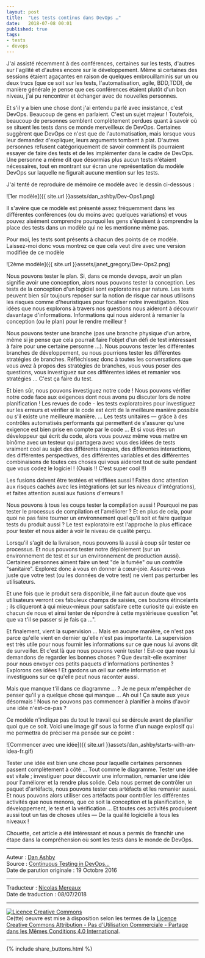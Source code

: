 ```yaml
---
layout: post
title:  "Les tests continus dans DevOps …"
date:   2018-07-08 00:01
published: true
tags:
- tests
- devops
---
```


J'ai assisté récemment à des conférences, certaines sur les tests, d'autres sur l'agilité et d'autres encore sur le développement. Même si certaines des sessions étaient agaçantes en raison de quelques embrouillaminis sur un ou deux trucs (que ce soit sur les tests, l'automatisation, agile, BDD,TDD), de manière générale je pense que ces conférences étaient plutôt d'un bon niveau, j'ai pu rencontrer et échanger avec de nouvelles personnes.

Et s'il y a bien une chose dont j'ai entendu parlé avec insistance, c'est DevOps. Beaucoup de gens en parlaient. C'est un sujet majeur ! Toutefois, beaucoup de personnes semblent complètement perdues quant à savoir où se situent les tests dans ce monde merveilleux de DevOps. Certaines suggèrent que DevOps ce n'est que de l'automatisation, mais lorsque vous leur demandez d'expliquer, leurs arguments tombent à plat. D'autres personnes refusent catégoriquement de savoir comment ils pourraient essayer de faire des tests et de les implémenter dans le cadre de DevOps.
Une personne a même dit que désormias plus aucun tests n'étaient nécessaires, tout en montrant sur écran une représentation du modèle DevOps sur laquelle ne figurait aucune mention sur les tests.

J'ai tenté de reproduire de mémoire ce modèle avec le dessin ci-dessous :

![1er modèle]({{ site.url }}assets/dan_ashby/Dev-Ops1.png)

Il s'avère que ce modèle est présenté assez fréquemment dans les différentes conférences (ou du moins avec quelques variations) et vous pouvez aisément comprendre pourquoi les gens s'épuisent à comprendre la place des tests dans un modèle qui ne les mentionne même pas.

Pour moi, les tests sont présents à chacun des points de ce modèle. Laissez-moi donc vous montrez ce que cela veut dire avec une version modifiée de ce modèle

![2ème modèle]({{ site.url }}assets/janet_gregory/Dev-Ops2.png)

Nous pouvons tester le plan. Si, dans ce monde devops, avoir un plan signifie avoir une conception, alors nous pouvons tester la conception. Les tests de la conception d'un logiciel sont exploratoires par nature. Les tests peuvent bien sûr toujours reposer sur la notion de risque car nous utilisons les risques comme d'heuristiques pour focaliser notre investigation. Nos idées que nous explorons à travers nos questions nous aideront à découvrir davantage d'informations. Informations qui nous aideront à remanier la conception (ou le plan) pour le rendre meilleur !

Nous pouvons tester une branche (pas une branche physique d'un arbre, même si je pense que cela pourrait faire l'objet d'un défi de test intéressant à faire pour une certaine personne …). Nous pouvons tester les différentes branches de développement, ou nous pourrions tester les différentes stratégies de branches. Réfléchissez donc à toutes les conversations que vous avez à propos des stratégies de branches, vous vous poser des questions, vous investiguez sur ces différentes idées et remanier vos stratégies … C'est ça faire du test.

Et bien sûr, nous pouvons investiguez notre code ! Nous pouvons vérifier notre code face aux exigences dont nous avons pu discuter lors de notre planification ! Les revues de code - les tests exploratoires pour investiguez sur les erreurs et vérifier si le code est écrit de la meilleure manière possible ou s'il existe une meilleure manière. … Les tests unitaires — grâce à des contrôles automatisés performants qui permettent de s'assurer qu'une exigence est bien prise en compte par le code … Et si vous êtes un développeur qui écrit du code, alors vous pouvez même vous mettre en binôme avec un testeur qui partagera avec vous des idées de tests vraiment cool au sujet des différents risques, des différentes interactions, des différentes perspectives, des différentes variables et des différentes combinaisons de toutes ces choses qui vous aideront tout de suite pendant que vous codez le logiciel ! (Ouais !! C'est super cool !!)

Les fusions doivent être testées et vérifiées aussi ! Faites donc attention aux risques cachés avec les intégrations (et sur les niveaux d'intégrations), et faites attention aussi aux fusions d'erreurs !

Nous pouvons à tous les coups tester la compilation aussi ! Pourquoi ne pas tester le processus de compilation et l'améliorer ? Et en plus de cela, pour quoi ne pas faire tourner un environnement quel qu'il soit et faire quelque tests du produit aussi ? Le test exploratoire est l'approche la plus efficace pour tester et nous aider à voir le niveau de qualité perçu.

Lorsqu'il s'agit de la livraison, nous pouvons là aussi à coup sûr tester ce processus. Et nous pouvons tester notre déploiement (sur un environnement de test et sur un environnement de production aussi). Certaines personnes aiment faire un test "de la fumée" ou un contrôle "sanitaire". Explorez donc à vous en donner à cœur-joie. Assurez-vous juste que votre test (ou les données de votre test) ne vient pas perturber les utilisateurs.

Et une fois que le produit sera disponible, il ne fait aucun doute que vos utilisateurs verront ces fabuleux champs de saisies, ces boutons étincelants ; ils cliqueront à qui mieux-mieux pour satisfaire cette curiosité qui existe en chacun de nous et ainsi tenter de répondre à cette mystérieuse question "et que va t'il se passer si je fais ça …".

Et finalement, vient la supervision … Mais en aucune manière, ce n'est pas parce qu'elle vient en dernier qu'elle n'est pas importante. La supervision est très utile pour nous fournir les informations sur ce que nous lui avons dit de surveiller. Et c'est là que nous pouvons venir tester ! Est-ce que nous lui demandons de regarder les bonnes choses ? Que devrait-elle examiner pour nous envoyer ces petits paquets d'informations pertinentes ? Explorons ces idées ! Et gardons un œil sur cette information et investiguons sur ce qu'elle peut nous raconter aussi.

Mais que manque t'il dans ce diagramme … ? Je ne peux m'empêcher de penser qu'il y a quelque chose qui manque … Ah oui ! Ça saute aux yeux désormais ! Nous ne pouvons pas commencer à planifier à moins d'avoir une idée n'est-ce-pas ?

Ce modèle n'indique pas du tout le travail qui se déroule avant de planifier quoi que ce soit. Voici une image gif sous la forme d'un nuage explosif qui me permettra de préciser ma pensée sur ce point :

![Commencer avec une idée]({{ site.url }}assets/dan_ashby/starts-with-an-idea-fr.gif)

Tester une idée est bien une chose pour laquelle certaines personnes passent complètement à côté … Tout comme le diagramme. Tester une idée est vitale ; investiguer pour découvrir une information, remanier une idée pour l'améliorer et la rendre plus solide. Cela nous permet de contrôler un paquet d'artéfacts, nous pouvons tester ces artéfacts et les remanier aussi. Et nous pouvons alors utiliser ces artéfacts pour contrôler les différentes activités que nous menons, que ce soit la conception et la planification, le développement, le test et la vérification … Et toutes ces activités produisent aussi tout un tas de choses utiles — De la qualité logicielle à tous les niveaux !

Chouette, cet article a été intéressant et nous a permis de franchir une étape dans la compréhension où sont les tests dans le monde de DevOps.

---
Auteur : [Dan Ashby](https://danashby.co.uk/about-me/)  
Source : [Continuous Testing in DevOps…](https://danashby.co.uk/2016/10/19/continuous-testing-in-devops/)  
Date de parution originale : 19 Octobre 2016  

---
Traducteur : [Nicolas Mereaux](http://www.les-traducteurs-agiles.org/traducteurs/)  
Date de traduction : 08/07/2018  

---

<a rel="license" href="http://creativecommons.org/licenses/by-nc-sa/4.0/"><img alt="Licence Creative Commons" style="border-width:0" src="http://i.creativecommons.org/l/by-nc-sa/4.0/88x31.png" /></a><br />Ce(tte) oeuvre est mise à disposition selon les termes de la <a rel="license" href="http://creativecommons.org/licenses/by-nc-sa/4.0/">Licence Creative Commons Attribution - Pas d'Utilisation Commerciale - Partage dans les Mêmes Conditions 4.0 International</a>.

---

{% include share_buttons.html %}
